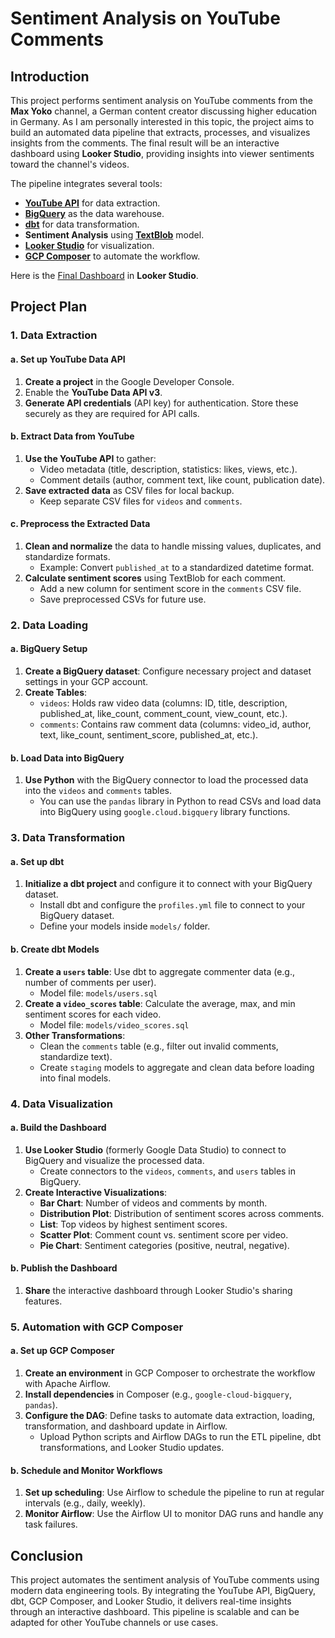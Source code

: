# **Sentiment Analysis on YouTube Comments**

## **Introduction**
This project performs sentiment analysis on YouTube comments from the **Max Yoko** channel, a German content creator discussing higher education in Germany. As I am personally interested in this topic, the project aims to build an automated data pipeline that extracts, processes, and visualizes insights from the comments. The final result will be an interactive dashboard using **Looker Studio**, providing insights into viewer sentiments toward the channel's videos.

The pipeline integrates several tools:
- [**YouTube API**](https://developers.google.com/youtube/v3) for data extraction.
- [**BigQuery**](https://cloud.google.com/bigquery?hl=en) as the data warehouse.
- [**dbt**](https://docs.getdbt.com/docs/core/connect-data-platform/bigquery-setup) for data transformation.
- **Sentiment Analysis** using [**TextBlob**](https://textblob.readthedocs.io/en/dev/quickstart.html) model.
- [**Looker Studio**](https://lookerstudio.google.com/) for visualization.
- [**GCP Composer**](https://cloud.google.com/composer/docs/concepts/overview) to automate the workflow.

Here is the [Final Dashboard](https://github.com/nminhquang380/yt-comment-analysis) in **Looker Studio**.
## **Project Plan**

### **1. Data Extraction**

#### a. Set up YouTube Data API
1. **Create a project** in the Google Developer Console.
2. Enable the **YouTube Data API v3**.
3. **Generate API credentials** (API key) for authentication. Store these securely as they are required for API calls.

#### b. Extract Data from YouTube
1. **Use the YouTube API** to gather:
   - Video metadata (title, description, statistics: likes, views, etc.).
   - Comment details (author, comment text, like count, publication date).
2. **Save extracted data** as CSV files for local backup.
   - Keep separate CSV files for `videos` and `comments`.

#### c. Preprocess the Extracted Data
1. **Clean and normalize** the data to handle missing values, duplicates, and standardize formats.
   - Example: Convert `published_at` to a standardized datetime format.
2. **Calculate sentiment scores** using TextBlob for each comment.
   - Add a new column for sentiment score in the `comments` CSV file.
   - Save preprocessed CSVs for future use.

### **2. Data Loading**

#### a. BigQuery Setup
1. **Create a BigQuery dataset**: Configure necessary project and dataset settings in your GCP account.
2. **Create Tables**:
   - `videos`: Holds raw video data (columns: ID, title, description, published_at, like_count, comment_count, view_count, etc.).
   - `comments`: Contains raw comment data (columns: video_id, author, text, like_count, sentiment_score, published_at, etc.).

#### b. Load Data into BigQuery
1. **Use Python** with the BigQuery connector to load the processed data into the `videos` and `comments` tables.
   - You can use the `pandas` library in Python to read CSVs and load data into BigQuery using `google.cloud.bigquery` library functions.

### **3. Data Transformation**

#### a. Set up dbt
1. **Initialize a dbt project** and configure it to connect with your BigQuery dataset.
   - Install dbt and configure the `profiles.yml` file to connect to your BigQuery dataset.
   - Define your models inside `models/` folder.

#### b. Create dbt Models
1. **Create a `users` table**: Use dbt to aggregate commenter data (e.g., number of comments per user).
   - Model file: `models/users.sql`
2. **Create a `video_scores` table**: Calculate the average, max, and min sentiment scores for each video.
   - Model file: `models/video_scores.sql`
3. **Other Transformations**:
   - Clean the `comments` table (e.g., filter out invalid comments, standardize text).
   - Create `staging` models to aggregate and clean data before loading into final models.

### **4. Data Visualization**

#### a. Build the Dashboard
1. **Use Looker Studio** (formerly Google Data Studio) to connect to BigQuery and visualize the processed data.
   - Create connectors to the `videos`, `comments`, and `users` tables in BigQuery.
2. **Create Interactive Visualizations**:
   - **Bar Chart**: Number of videos and comments by month.
   - **Distribution Plot**: Distribution of sentiment scores across comments.
   - **List**: Top videos by highest sentiment scores.
   - **Scatter Plot**: Comment count vs. sentiment score per video.
   - **Pie Chart**: Sentiment categories (positive, neutral, negative).

#### b. Publish the Dashboard
1. **Share** the interactive dashboard through Looker Studio's sharing features.

### **5. Automation with GCP Composer**

#### a. Set up GCP Composer
1. **Create an environment** in GCP Composer to orchestrate the workflow with Apache Airflow.
2. **Install dependencies** in Composer (e.g., `google-cloud-bigquery`, `pandas`).
3. **Configure the DAG**: Define tasks to automate data extraction, loading, transformation, and dashboard update in Airflow.
   - Upload Python scripts and Airflow DAGs to run the ETL pipeline, dbt transformations, and Looker Studio updates.

#### b. Schedule and Monitor Workflows
1. **Set up scheduling**: Use Airflow to schedule the pipeline to run at regular intervals (e.g., daily, weekly).
2. **Monitor Airflow**: Use the Airflow UI to monitor DAG runs and handle any task failures.

## **Conclusion**
This project automates the sentiment analysis of YouTube comments using modern data engineering tools. By integrating the YouTube API, BigQuery, dbt, GCP Composer, and Looker Studio, it delivers real-time insights through an interactive dashboard. This pipeline is scalable and can be adapted for other YouTube channels or use cases.
